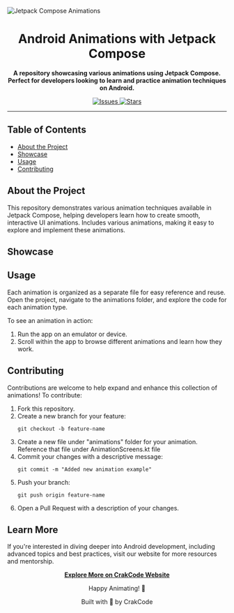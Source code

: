 ![Jetpack Compose Animations](https://github.com/user-attachments/assets/de19791d-f124-4d5c-b983-651922a77ab3)
<h1 align="center">Android Animations with Jetpack Compose</h1>

<p align="center">
  <strong>A repository showcasing various animations using Jetpack Compose. Perfect for developers looking to learn and practice animation techniques on Android.</strong>
</p>

<p align="center">
  <a href="https://github.com/crakcode-hub/android-animations/issues">
    <img src="https://img.shields.io/github/issues/your-username/android-compose-animations" alt="Issues" />
  </a>
  <a href="https://github.com/crakcode-hub/android-animations/stargazers">
    <img src="https://img.shields.io/github/stars/your-username/android-compose-animations" alt="Stars" />
  </a>
</p>

---

## Table of Contents
- <a href="#about-the-project">About the Project</a>
- <a href="#showcase">Showcase</a>
- <a href="#usage">Usage</a>
- <a href="#contributing">Contributing</a>

<h2 id="about-the-project">About the Project</h2>

<p>This repository demonstrates various animation techniques available in Jetpack Compose, helping developers learn how to create smooth, interactive UI animations. Includes various animations, making it easy to explore and implement these animations.</p>

<h2 id="showcase">Showcase</h2>

<h2 id="usage">Usage</h2>

<p>Each animation is organized as a separate file for easy reference and reuse. Open the project, navigate to the animations folder, and explore the code for each animation type.</p>

<p>To see an animation in action:</p>
<ol>
  <li>Run the app on an emulator or device.</li>
  <li>Scroll within the app to browse different animations and learn how they work.</li>
</ol>

<h2 id="contributing">Contributing</h2>

<p>Contributions are welcome to help expand and enhance this collection of animations! To contribute:</p>

<ol>
  <li>Fork this repository.</li>
  <li>Create a new branch for your feature:
    <pre><code>git checkout -b feature-name</code></pre>
  </li>
  <li>Create a new file under "animations" folder for your animation. Reference that file under AnimationScreens‎.kt file</li>
  <li>Commit your changes with a descriptive message:
    <pre><code>git commit -m "Added new animation example"</code></pre>
  </li>
  <li>Push your branch:
    <pre><code>git push origin feature-name</code></pre>
  </li>
  <li>Open a Pull Request with a description of your changes.</li>
</ol>

<h2 id="learn-more">Learn More</h2>

<p>If you're interested in diving deeper into Android development, including advanced topics and best practices, visit our website for more resources and mentorship.</p>

<p align="center">
  <a href="https://www.crakcode.in/" target="_blank">
    <strong>Explore More on CrakCode Website</strong>
  </a>
</p>

<p align="center">Happy Animating! 🎉</p>
<p align="center">Built with 💚 by CrakCode</p>

